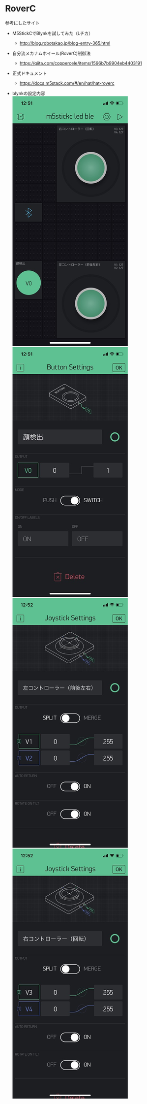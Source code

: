 # RoverC

参考にしたサイト
- M5StickCでBlynkを試してみた（Lチカ）
  - http://blog.robotakao.jp/blog-entry-365.html

- 自分流メカナムホイール(RoverC)制御法
  - https://qiita.com/coppercele/items/1596b7b9904eb4403191

- 正式ドキュメント
  - https://docs.m5stack.com/#/en/hat/hat-roverc

- blynkの設定内容
![画像](https://github.com/Yoshiaki110/RoverC/blob/master/blynk1.jpg?raw=true)
![画像](https://github.com/Yoshiaki110/RoverC/blob/master/blynk2.jpg?raw=true)
![画像](https://github.com/Yoshiaki110/RoverC/blob/master/blynk3.jpg?raw=true)
![画像](https://github.com/Yoshiaki110/RoverC/blob/master/blynk4.jpg?raw=true)
